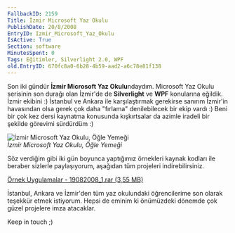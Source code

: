 ```yaml
---
FallbackID: 2159
Title: İzmir Microsoft Yaz Okulu
PublishDate: 20/8/2008
EntryID: Izmir_Microsoft_Yaz_Okulu
IsActive: True
Section: software
MinutesSpent: 0
Tags: Eğitimler, Silverlight 2.0, WPF
old.EntryID: 670fc8a0-6b28-4b59-aad2-a6c78e81f138
---
```

Son iki gündür **İzmir Microsoft Yaz Okulu**ndaydım. Microsoft Yaz Okulu
serisinin son durağı olan İzmir'de de **Silverlight** ve **WPF**
konularına eğildik. İzmir ekibini :) İstanbul ve Ankara ile
karşılaştırmak gerekirse sanırım İzmir'in havasından olsa gerek çok daha
"fırlama" denilebilecek bir ekip vardı :) Beni bir çok kez dersi
kaynatma konusunda kışkırtsalar da azimle iradeli bir şekilde görevimi
sürdürdüm :)

![İzmir Microsoft Yaz Okulu, Öğle
Yemeği](media/Izmir_Microsoft_Yaz_Okulu/19082008_2.jpg)\
*İzmir Microsoft Yaz Okulu, Öğle Yemeği*

Söz verdiğim gibi iki gün boyunca yaptığımız örnekleri kaynak kodları
ile beraber sizlerle paylaşıyorum, aşağıdan tüm projeleri
indirebilirsiniz.  

[Örnek Uygulamalar - 19082008\_1.rar (3,55
MB)](media/Izmir_Microsoft_Yaz_Okulu/19082008_1.rar)

İstanbul, Ankara ve İzmir'den tüm yaz okulundaki öğrencilerime son
olarak teşekkür etmek istiyorum. Hepsi de eminim ki önümüzdeki dönemde
çok güzel projelere imza atacaklar.

Keep in touch ;)



